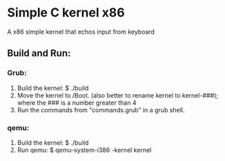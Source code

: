# Simple C kernel x86
A x86 simple kernel that echos input from keyboard

## Build and Run:
### Grub:
  1) Build the kernel:
    $    ./build
  2) Move the kernel to /Boot. (also better to rename kernel to kernel-###); where the ### is a number greater than 4
  3) Run the commands from "commands.grub" in a grub shell.

### qemu:
1) Build the kernel:
    $    ./build
2) Run qemu:
    $     qemu-system-i386 -kernel kernel
